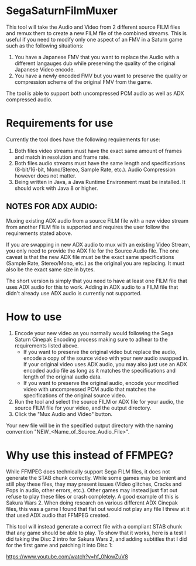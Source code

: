 # SegaSaturnFilmMuxer

This tool will take the Audio and Video from 2 different source FILM files and remux them to create a new FILM file of the combined streams. This is useful if you need to modify only one aspect of an FMV in a Saturn game such as the following situations:

1) You have a Japanese FMV that you want to replace the Audio with a different langauges dub while preserving the quality of the original Japanese Video encode.
2) You have a newly encoded FMV but you want to preserve the quality or compression scheme of the original FMV from the game.

The tool is able to support both uncompressed PCM audio as well as ADX compressed audio.

# Requirements for use

Currently the tool does have the following requirements for use:

1) Both files video streams must have the exact same amount of frames and match in resolution and frame rate.
2) Both files audio streams must have the same length and specifications (8-bit/16-bit, Mono/Stereo, Sample Rate, etc.). Audio Compression however does not matter.
3) Being written in Java, a Java Runtime Environment must be installed. It should work with Java 8 or higher.

## NOTES FOR ADX AUDIO:

Muxing existing ADX audio from a source FILM file with a new video stream from another FILM file is supported and requires the user follow the requirements stated above.

If you are swapping in new ADX audio to mux with an existing Video Stream, you only need to provide the ADX file for the Source Audio file. The one caveat is that the new ADX file must be the exact same specifications (Sample Rate, Stereo/Mono, etc.) as the original you are replacing. It must also be the exact same size in bytes.

The short version is simply that you need to have at least one FILM file that uses ADX audio for this to work. Adding in ADX audio to a FILM file that didn't already use ADX audio is currently not supported.

# How to use

1) Encode your new video as you normally would following the Sega Saturn Cinepak Encoding process making sure to adhear to the requirements listed above.
    * If you want to preserve the original video but replace the audio, encode a copy of the source video with your new audio swapped in. If your original video uses ADX audio, you may also just use an ADX encoded audio file as long as it matches the specifications and length of the original audio data.
    * If you want to preserve the original audio, encode your modified video with uncompressed PCM audio that matches the specifications of the original source video.
2) Run the tool and select the source FILM or ADX file for your audio, the source FILM file for your video, and the output directory.
3) Click the "Mux Audio and Video" button.

Your new file will be in the specified output directory with the naming convention "NEW_<Name_of_Source_Audio_File>".

# Why use this instead of FFMPEG?

While FFMPEG does technically support Sega FILM files, it does not generate the STAB chunk correctly. While some games may be lenient and still play these files, thay may present issues (Video glitches, Cracks and Pops in audio, other errors, etc.). Other games may instead just flat out refuse to play these files or crash completely. A good example of this is Sakura Wars 2. When doing research on various different ADX Cinepak files, this was a game I found that flat out would not play any file I threw at it that used ADX audio that FFMPEG created.

This tool will instead generate a correct file with a compliant STAB chunk that any game should be able to play. To show that it works, here is a test I did taking the Disc 2 intro for Sakura Wars 2, and adding subtitles that I did for the first game and patching it into Disc 1:

https://www.youtube.com/watch?v=hf_0NowZuV8


